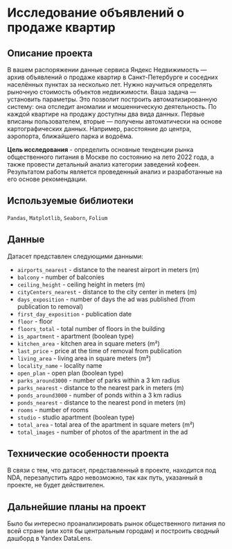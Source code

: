 # Исследование объявлений о продаже квартир

## Описание проекта
В вашем распоряжении данные сервиса Яндекс Недвижимость — архив объявлений о продаже квартир в Санкт-Петербурге и соседних населённых пунктах за несколько лет. Нужно научиться определять рыночную стоимость объектов недвижимости. Ваша задача — установить параметры. Это позволит построить автоматизированную систему: она отследит аномалии и мошенническую деятельность. 
По каждой квартире на продажу доступны два вида данных. Первые вписаны пользователем, вторые — получены автоматически на основе картографических данных. Например, расстояние до центра, аэропорта, ближайшего парка и водоёма. 

**Цель исследования** - определить основные тенденции рынка общественного питания в Москве по состоянию на лето 2022 года, а также провести детальный анализ категории заведений кофеен. Результатом работы является проведенный анализ и разработанные на его основе рекомендации.


## Используемые библиотеки
`Pandas`, `Matplotlib`, `Seaborn`, `Folium`

## Данные
Датасет представлен следующими данными: 
*    `airports_nearest` - distance to the nearest airport in meters (m)
*    `balcony` - number of balconies
*    `ceiling_height` - ceiling height in meters (m)
*    `cityCenters_nearest` - distance to the city center in meters (m)
*    `days_exposition` - number of days the ad was published (from publication to removal)
*    `first_day_exposition` - publication date
*    `floor` - floor
*    `floors_total` - total number of floors in the building
*    `is_apartment` - apartment (boolean type)
*    `kitchen_area` - kitchen area in square meters (m²)
*    `last_price` - price at the time of removal from publication
*    `living_area` - living area in square meters (m²)
*    `locality_name` - locality name
*    `open_plan` - open plan (boolean type)
*    `parks_around3000` - number of parks within a 3 km radius
*    `parks_nearest` - distance to the nearest park in meters (m)
*    `ponds_around3000` - number of ponds within a 3 km radius
*    `ponds_nearest` - distance to the nearest pond in meters (m)
*    `rooms` - number of rooms
*    `studio` - studio apartment (boolean type)
*    `total_area` - total area of the apartment in square meters (m²)
*    `total_images` - number of photos of the apartment in the ad


## Технические особенности проекта
В связи с тем, что датасет, представленный в проекте, находится под NDA, перезапустить ядро невозможно, так как путь, указанный в проекте, не будет действителен. 

## Дальнейшие планы на проект
Было бы интересно проанализировать рынок общественного питания по всей стране (или хотя бы центральным городам) и построить сводный дашборд в Yandex DataLens.
